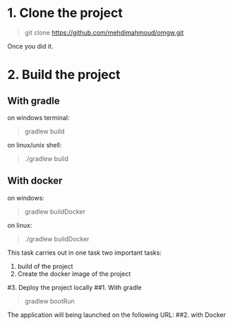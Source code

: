 # 1. Clone the project
>git clone https://github.com/mehdimahmoud/omgw.git

Once you did it. 
  
# 2. Build the project
## With gradle
on windows terminal: 
>gradlew build

on linux/unix shell: 
>./gradlew build

## With docker
on windows: 
>gradlew buildDocker

on linux: 
>./gradlew buildDocker

This task carries out in one task two important tasks: 
1. build of the project
2. Create the docker image of the project


#3. Deploy the project locally
##1. With gradle
>gradlew bootRun

The application will being launched on the following URL: 
##2. with Docker
>



